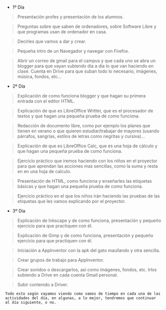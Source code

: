 * 1º Día 

> Presentación profes y presentación de los alumnos.

> Preguntas sobre que saben de ordenadores, sobre Software Libre y que programas usan de ordenador en casa.

> Decirles que vamos a dar y crear.

> Pequeña intro de un Navegador y navegar con Firefox.

> Abrir un correo de gmail para el campus y que cada uno se abra un blogger para que vayan subiendo dia a dia lo que van haciendo en clase. Cuenta en Drive para que suban todo lo necesario, imágenes, música, fondos, etc...


* 2º Día

> Explicación de como funciona blogger y que hagan su primera entrada con el editor HTML. 

> Explicación de que es LibreOffice Writter, que es el procesador de textos y que hagan una pequeña prueba de como funciona.

> Redacción de documento libre, como por ejemplo los planes que tienen en verano o que quieren estudiar/trabajar de mayores (usando párrafos, sangrías, estilos de letras como negritas y cursiva)...
	 

> Explicación de que es LibreOffice Calc, que es una hoja de cálculo y que hagan una pequeña prueba de como funciona.

> Ejercicio práctico que iremos haciendo con los niños en el proyector para que aprendan las acciones mas sencillas, como la suma y resta en en una hoja de calculo.


> Presentación de HTML, como funciona y enseñarles las etiquetas básicas y que hagan una pequeña prueba de como funciona. 

> Ejercicio práctico en el que los niños irán haciendo las pruebas de las etiquetas que les vamos explicando por el proyector. 


* 3º Día

> Explicación de Inkscape y de como funciona, presentación y pequeño ejercicio para que practiquen con él.

> Explicación de Gimp y de como funciona, presentación y pequeño ejercicio para que practiquen con él.

> Iniciación a AppInventor con la apk del gato maullando y otra sencilla.

> Crear grupos de trabajo para AppInventor.

> Crear sonidos o descargarlos, así como imágenes, fondos, etc. Irlos subiendo a Drive en cada cuenta Gmail personal.

> Subir contenido a Driver.

`Todo esto según vayamos viendo como vamos de tiempo en cada una de las actividades del día, en algunas, a lo mejor, tendremos que continuar al día siguiente, o no.`

